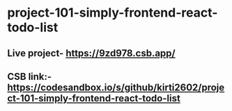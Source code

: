 # project-101-simply-frontend-react-todo-list
## Live project- https://9zd978.csb.app/
## CSB link:- https://codesandbox.io/s/github/kirti2602/project-101-simply-frontend-react-todo-list

